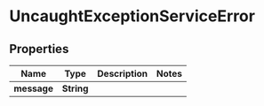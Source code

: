

# UncaughtExceptionServiceError

## Properties

Name | Type | Description | Notes
------------ | ------------- | ------------- | -------------
**message** | **String** |  | 



